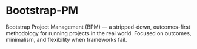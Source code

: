 # Bootstrap-PM
Bootstrap Project Management (BPM) — a stripped-down, outcomes-first methodology for running projects in the real world. Focused on outcomes, minimalism, and flexibility when frameworks fail.
